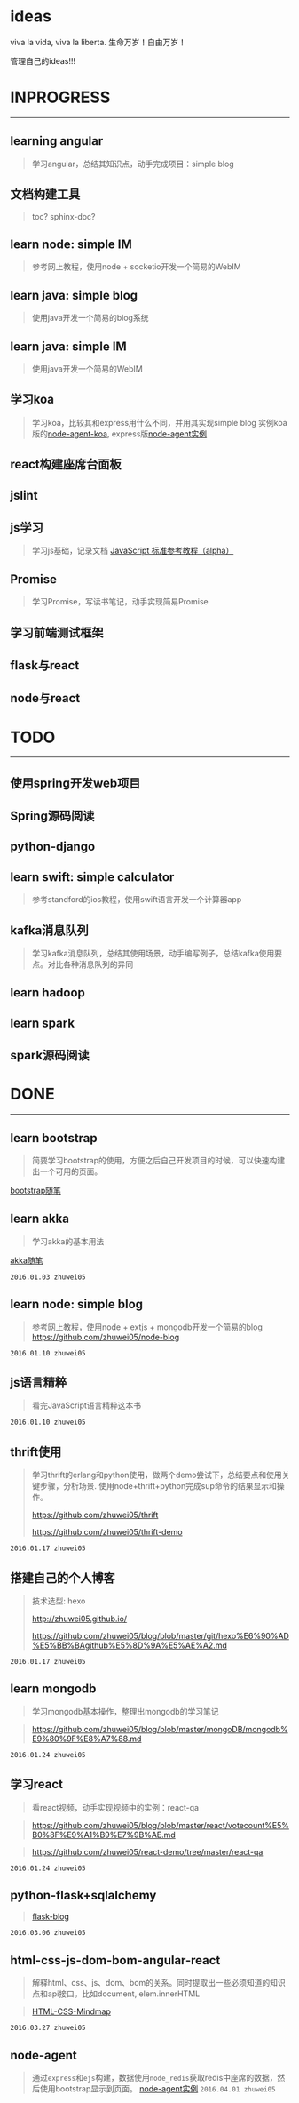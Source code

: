 # ideas

viva la vida, viva la liberta. 生命万岁！自由万岁！

管理自己的ideas!!!


# INPROGRESS
---


## learning angular

> 学习angular，总结其知识点，动手完成项目：simple blog


## 文档构建工具

> toc? sphinx-doc?

## learn node: simple IM
> 参考网上教程，使用node + socketio开发一个简易的WebIM


## learn java: simple blog
> 使用java开发一个简易的blog系统


## learn java: simple IM
> 使用java开发一个简易的WebIM

## 学习koa
> 学习koa，比较其和express用什么不同，并用其实现simple blog
> 实例koa版的[node-agent-koa](https://github.com/zhuwei05/node-agent-koa), express版[node-agent实例](https://github.com/zhuwei05/node-agent)


## react构建座席台面板

## jslint

## js学习

> 学习js基础，记录文档
> [JavaScript 标准参考教程（alpha）](http://javascript.ruanyifeng.com/)

## Promise

> 学习Promise，写读书笔记，动手实现简易Promise


## 学习前端测试框架

## flask与react

## node与react


# TODO
----

## 使用spring开发web项目

## Spring源码阅读

## python-django

## learn swift: simple calculator
> 参考standford的ios教程，使用swift语言开发一个计算器app

## kafka消息队列
> 学习kafka消息队列，总结其使用场景，动手编写例子，总结kafka使用要点。对比各种消息队列的异同

## learn hadoop

## learn spark

## spark源码阅读


# DONE
----

## learn bootstrap
> 简要学习bootstrap的使用，方便之后自己开发项目的时候，可以快速构建出一个可用的页面。

[bootstrap随笔](https://github.com/zhuwei05/blog/blob/master/bootstrap/bootstrap%E7%AC%94%E8%AE%B0.md)


## learn akka
> 学习akka的基本用法

[akka随笔](https://github.com/zhuwei05/blog/blob/master/scala/akka%E9%9A%8F%E7%AC%94.md)

`2016.01.03 zhuwei05`

## learn node: simple blog
> 参考网上教程，使用node + extjs + mongodb开发一个简易的blog
> <https://github.com/zhuwei05/node-blog>

`2016.01.10 zhuwei05`

## js语言精粹

> 看完JavaScript语言精粹这本书 

`2016.01.10 zhuwei05`


## thrift使用

> 学习thrift的erlang和python使用，做两个demo尝试下，总结要点和使用关键步骤，分析场景. 使用node+thrift+python完成sup命令的结果显示和操作。 
> 
> <https://github.com/zhuwei05/thrift>
> 
> <https://github.com/zhuwei05/thrift-demo>

`2016.01.17 zhuwei05`

## 搭建自己的个人博客

> 技术选型: hexo
> 
> <http://zhuwei05.github.io/>
> 
> <https://github.com/zhuwei05/blog/blob/master/git/hexo%E6%90%AD%E5%BB%BAgithub%E5%8D%9A%E5%AE%A2.md>


`2016.01.17 zhuwei05`

## learn mongodb
> 学习mongodb基本操作，整理出mongodb的学习笔记

> <https://github.com/zhuwei05/blog/blob/master/mongoDB/mongodb%E9%80%9F%E8%A7%88.md>

`2016.01.24 zhuwei05`

## 学习react

> 看react视频，动手实现视频中的实例：react-qa

> <https://github.com/zhuwei05/blog/blob/master/react/votecount%E5%B0%8F%E9%A1%B9%E7%9B%AE.md>

> <https://github.com/zhuwei05/react-demo/tree/master/react-qa>

`2016.01.24 zhuwei05`

## python-flask+sqlalchemy

> [flask-blog](https://github.com/zhuwei05/flask-blog)

`2016.03.06 zhuwei05`

## html-css-js-dom-bom-angular-react
> 解释html、css、js、dom、bom的关系。同时提取出一些必须知道的知识点和api接口。比如document, elem.innerHTML

> [HTML-CSS-Mindmap](https://github.com/zhuwei05/blog/blob/master/html_css/HTML-CSS-JS.xmind)

`2016.03.27 zhuwei05`

## node-agent

> 通过`express`和`ejs`构建，数据使用`node_redis`获取redis中座席的数据，然后使用bootstrap显示到页面。
> [node-agent实例](https://github.com/zhuwei05/node-agent)
> `2016.04.01 zhuwei05`






